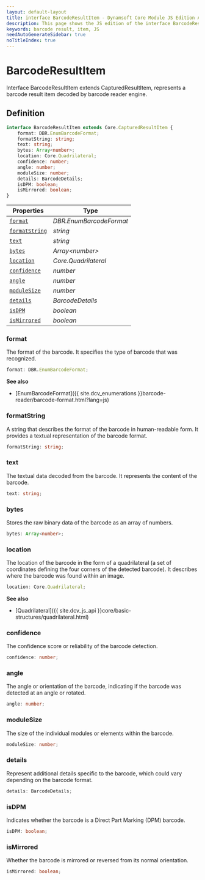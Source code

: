 ```yaml
---
layout: default-layout
title: interface BarcodeResultItem - Dynamsoft Core Module JS Edition API Reference
description: This page shows the JS edition of the interface BarcodeResultItem in Dynamsoft DBR Module.
keywords: barcode result, item, JS
needAutoGenerateSidebar: true
noTitleIndex: true
---
```


# BarcodeResultItem

Interface BarcodeResultItem extends CapturedResultItem, represents a barcode result item decoded by barcode reader engine.

## Definition

```typescript
interface BarcodeResultItem extends Core.CapturedResultItem {
    format: DBR.EnumBarcodeFormat;
    formatString: string;
    text: string;
    bytes: Array<number>;
    location: Core.Quadrilateral;
    confidence: number;
    angle: number;
    moduleSize: number;
    details: BarcodeDetails;
    isDPM: boolean;
    isMirrored: boolean;
}
```

| Properties               | Type |
|----------------------|-------------|
| [`format`](#format) | *DBR.EnumBarcodeFormat* |
| [`formatString`](#formatstring) | *string* |
| [`text`](#text) | *string* |
| [`bytes`](#bytes) | *Array\<number>* |
| [`location`](#location) | *Core.Quadrilateral* |
| [`confidence`](#confidence) | *number* |
| [`angle`](#angle) | *number* |
| [`moduleSize`](#modulesize) | *number* |
| [`details`](#details) | *BarcodeDetails* |
| [`isDPM`](#isdpm) | *boolean* |
| [`isMirrored`](#ismirrored) | *boolean* |

### format

The format of the barcode. It specifies the type of barcode that was recognized.

```typescript
format: DBR.EnumBarcodeFormat;
```

**See also**

* [EnumBarcodeFormat]({{ site.dcv_enumerations }}barcode-reader/barcode-format.html?lang=js)

### formatString

A string that describes the format of the barcode in human-readable form. It provides a textual representation of the barcode format.

```typescript
formatString: string;
```

### text

The textual data decoded from the barcode. It represents the content of the barcode.

```typescript
text: string;
```

### bytes

Stores the raw binary data of the barcode as an array of numbers.

```typescript
bytes: Array<number>;
```

### location

The location of the barcode in the form of a quadrilateral (a set of coordinates defining the four corners of the detected barcode). It describes where the barcode was found within an image.

```typescript
location: Core.Quadrilateral;
```

**See also**

* [Quadrilateral]({{ site.dcv_js_api }}core/basic-structures/quadrilateral.html)

### confidence

The confidence score or reliability of the barcode detection.

```typescript
confidence: number;
```

### angle

The angle or orientation of the barcode, indicating if the barcode was detected at an angle or rotated.

```typescript
angle: number;
```

### moduleSize

The size of the individual modules or elements within the barcode.

```typescript
moduleSize: number;
```

### details

Represent additional details specific to the barcode, which could vary depending on the barcode format.

```typescript
details: BarcodeDetails;
```

### isDPM

Indicates whether the barcode is a Direct Part Marking (DPM) barcode.

```typescript
isDPM: boolean;
```

### isMirrored

Whether the barcode is mirrored or reversed from its normal orientation.

```typescript
isMirrored: boolean;
```